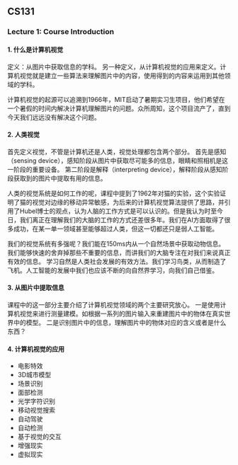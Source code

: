 ## CS131
### Lecture 1: Course Introduction
#### 1. 什么是计算机视觉
定义：从图片中获取信息的学科。
另一种定义，从计算机视觉的应用来定义。计算机视觉就是建立一些算法来理解图片中的内容，使用得到的内容来运用到其他领域的学科。

计算机视觉的起源可以追溯到1966年，MIT启动了暑期实习生项目，他们希望在一个暑假的时间内解决计算机理解图片的问题。众所周知，这个项目流产了，直到今天我们远远没有解决这个问题。

#### 2. 人类视觉
首先定义视觉，不管是计算机还是人类，视觉处理都包含两个部分。
首先是感知（sensing device），感知阶段从图片中获取尽可能多的信息，眼睛和照相机是这一阶段的重要设备。
第二阶段是解释（interpreting device），解释阶段从感知阶段获取到的图片中提取有用的信息。

人类的视觉系统是如何工作的呢，课程中提到了1962年对猫的实验，这个实验证明了猫的视觉对边缘的移动异常敏感，为后来的计算机视觉算法提供了思路，并引用了Hubel博士的观点，认为人脑的工作方式是可以认识的。但是我认为时至今日，我们离正在理解我们的大脑的工作的方式还差很多年。我们在AI方面取得了很多成功，在某一单一领域甚至能够超过人类，但这一切都还只是弱人工智能。

我们的视觉系统有多强呢？我们能在150ms内从一个自然场景中获取动物信息。我们能够快速的舍弃掉那些不重要的信息，而讲我们的大脑专注在对我们来说真正有效的信息。
学习自然是人类社会发展的有效方法。我们学习鸟类，从而制造了飞机。人工智能的发展中我们也应该不断的向自然界学习，向我们自己借鉴。

#### 3. 从图片中提取信息
课程中的这一部分主要介绍了计算机视觉领域的两个主要研究放心。
一是使用计算机视觉来进行测量建模。如根据一系列的图片输入来重建图片中的物体在真实世界中的模型。
二是识别图片中的信息，理解图片中的物体对应的含义或者是什么东西？

#### 4. 计算机视觉的应用
- 电影特效
- 3D城市模型
- 场景识别
- 面部检测
- 光学字符识别
- 移动视觉搜索
- 自动驾驶
- 自动检测
- 基于视觉的交互
- 增强现实
- 虚拟现实


